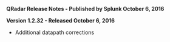 **QRadar Release Notes - Published by Splunk October 6, 2016**


**Version 1.2.32 - Released October 6, 2016**

* Additional datapath corrections
